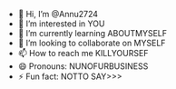 - 👋 Hi, I’m @Annu2724
- 👀 I’m interested in YOU
- 🌱 I’m currently learning ABOUTMYSELF
- 💞️ I’m looking to collaborate on MYSELF
- 📫 How to reach me KILLYOURSEF
- 😄 Pronouns: NUNOFURBUSINESS
- ⚡ Fun fact: NOTTO SAY>>>

<!---
Annu2724/Annu2724 is a ✨ special ✨ repository because its `README.md` (this file) appears on your GitHub profile.
You can click the Preview link to take a look at your changes.
--->
